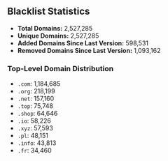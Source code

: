 ## Blacklist Statistics

- **Total Domains:** 2,527,285
- **Unique Domains:** 2,527,285
- **Added Domains Since Last Version:** 598,531
- **Removed Domains Since Last Version:** 1,093,162

### Top-Level Domain Distribution

-  `.com`: 1,184,685
-  `.org`: 218,199
-  `.net`: 157,160
-  `.top`: 75,748
-  `.shop`: 64,646
-  `.io`: 58,226
-  `.xyz`: 57,593
-  `.pl`: 48,151
-  `.info`: 43,813
-  `.fr`: 34,460

